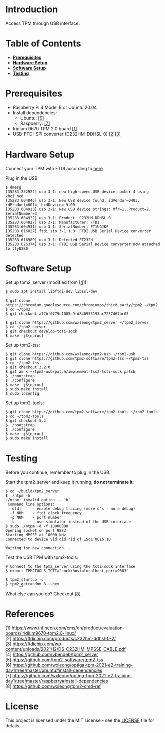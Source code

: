 # Introduction

Access TPM through USB interface.

# Table of Contents

- **[Prerequisites](#prerequisites)**
- **[Hardware Setup](#hardware-setup)**
- **[Software Setup](#software-setup)**
- **[Testing](#Testing)**

# Prerequisites

- Raspberry Pi 4 Model B or Ubuntu 20.04
- Install dependencies:
  - Ubuntu: [[6]](#6)
  - Raspberry: [[7]](#7)
- Iridium 9670 TPM 2.0 board [[1]](#1)
- USB-FTDI-SPI converter (C232HM-DDHSL-0) [[2]](#2)[[3]](#3)

# Hardware Setup

Connect your TPM with FTDI according to [here](media/hardware.pptx)

Plug in the USB:
```
$ dmesg
[35283.252922] usb 3-1: new high-speed USB device number 4 using xhci_hcd
[35283.604846] usb 3-1: New USB device found, idVendor=0403, idProduct=6014, bcdDevice= 9.00
[35283.604913] usb 3-1: New USB device strings: Mfr=1, Product=2, SerialNumber=3
[35283.604922] usb 3-1: Product: C232HM-DDHSL-0
[35283.604927] usb 3-1: Manufacturer: FTDI
[35283.604931] usb 3-1: SerialNumber: FT1UGJKF
[35283.616827] ftdi_sio 3-1:1.0: FTDI USB Serial Device converter detected
[35283.616989] usb 3-1: Detected FT232H
[35283.625374] usb 3-1: FTDI USB Serial Device converter now attached to ttyUSB0
```

# Software Setup

Set up tpm2_server (modified from [[4]](#4)):
```
$ sudo apt install libftdi-dev libssl-dev

$ git clone https://chromium.googlesource.com/chromiumos/third_party/tpm2 ~/tpm2
$ cd ~/tpm2
$ git checkout a77bf0779e1005c9fd840955193ac7257d67bc05

$ git clone https://github.com/wxleong/tpm2_server ~/tpm2_server
$ cd ~/tpm2_server
$ git checkout develop-tcti-sock
$ make -j${nproc}
```

Set up tpm2-tss:
```
$ git clone https://github.com/wxleong/tpm2-usb ~/tpm2-usb
$ git clone https://github.com/tpm2-software/tpm2-tss ~/tpm2-tss
$ cd ~/tpm2-tss
$ git checkout 3.2.0
$ git am < ~/tpm2-usb/patch/implement-tss2-tcti-sock.patch
$ ./bootstrap
$ ./configure
$ make -j${nproc}
$ sudo make install
$ sudo ldconfig
```

Set up tpm2-tools:
```
$ git clone https://github.com/tpm2-software/tpm2-tools ~/tpm2-tools
$ cd ~/tpm2-tools
$ git checkout 5.2
$ ./bootstrap
$ ./configure
$ make -j${nproc}
$ sudo make install
```

# Testing

Before you continue, remember to plug in the USB.

Start the tpm2_server and keep it running, **do not terminate it**:
```
$ cd ~/build/tpm2_server
$ ./ntpm -h
./ntpm: invalid option -- 'h'
 Command line options:
  -d[d]     - enable debug tracing (more d's - more debug)
  -f NUM    - ftdi clock frequency
  -p NUM    - port number
  -s        - use simulator instead of the USB interface
$ sudo ./ntpm -d -f 10000000
Opening socket on port 9883
Starting MPSSE at 10000 kHz
Connected to device vid:did:rid of 15d1:001b:10

Waiting for new connection...
```

Test the USB TPM with tpm2-tools:
```
# Connect to the tpm2_server using the tcti-sock interface
$ export TPM2TOOLS_TCTI="sock:host=localhost,port=9883"

$ tpm2_startup -c
$ tpm2_getrandom 8 --hex
```

What else can you do? Checkout [[8]](#8).

# References

<a id="1">[1] https://www.infineon.com/cms/en/product/evaluation-boards/iridium9670-tpm2.0-linux/</a> <br>
<a id="2">[2] https://ftdichip.com/products/c232hm-ddhsl-0-2/</a> <br>
<a id="3">[3] https://ftdichip.com/wp-content/uploads/2021/12/DS_C232HM_MPSSE_CABLE.pdf</a> <br>
<a id="4">[4] https://github.com/vbendeb/tpm2_server</a> <br>
<a id="5">[5] https://github.com/tpm2-software/tpm2-tss</a> <br>
<a id="6">[6] https://github.com/wxleong/optiga-tpm-2021-e2-training-day1/tree/master/ubuntu#install-dependencies</a> <br>
<a id="7">[7] https://github.com/wxleong/optiga-tpm-2021-e2-training-day1/tree/master/raspberry#install-dependencies</a> <br>
<a id="8">[8] https://github.com/wxleong/tpm2-cmd-ref</a> <br>

# License

This project is licensed under the MIT License - see the [LICENSE](LICENSE) file for details.
